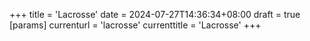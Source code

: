 +++
title = 'Lacrosse'
date = 2024-07-27T14:36:34+08:00
draft = true
[params]
  currenturl = 'lacrosse'
  currenttitle = 'Lacrosse'
+++
